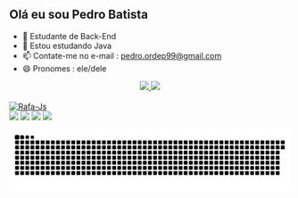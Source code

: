 ## Olá eu sou Pedro Batista

- 🔭 Estudante de Back-End
- 🌱 Estou estudando Java
- 📫 Contate-me no e-mail : pedro.ordep99@gmail.com
- 😄 Pronomes : ele/dele

<div align="center">
  <a href="https://github.com/PedroABatista">
  <img height="130em" src="https://github-readme-stats.vercel.app/api?username=PedroABatista&show_icons=true&theme=tokyonight&include_all_commits=true&count_private=true"/>
  <img height="130em" src="https://github-readme-stats.vercel.app/api/top-langs/?username=PedroABatista&layout=compact&langs_count=7&theme=tokyonight"/>
</div>

<div style="display: inline_block"><br>
  <img align="center" alt="Rafa-Js" height="80" width="80" <img src="https://cdn.jsdelivr.net/gh/devicons/devicon/icons/java/java-original-wordmark.svg" />
          
</div>

<div>
  <a href="https://www.instagram.com/xdbatista/" target="_blank"><img src="https://img.shields.io/badge/-Instagram-%23E4405F?style=for-the-badge&logo=instagram&logoColor=white" target="_blank"></a>
 <a href="https://discord.gg/fgSa7BCXz2" target="_blank"><img src="https://img.shields.io/badge/Discord-7289DA?style=for-the-badge&logo=discord&logoColor=white" target="_blank"></a> 
  <a href = "mailto:pedro.ordep99@gmail.com"><img src="https://img.shields.io/badge/-Gmail-%23333?style=for-the-badge&logo=gmail&logoColor=white" target="_blank"></a>
  <a href="https://www.linkedin.com/in/pedro-batista-452ba71b2/" target="_blank"><img src="https://img.shields.io/badge/-LinkedIn-%230077B5?style=for-the-badge&logo=linkedin&logoColor=white" target="_blank"></a> 
  
  ![Snake animation](https://github.com/PedroABatista/PedroABatista/blob/output/github-contribution-grid-snake.svg)
  
</div>
